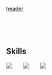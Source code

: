 [header](https://capsule-render.vercel.app/api?type=waving&color=b7d5ac&text=%20Hyeonhee's%20Github%20%20&height=200&fontSize=70&fontColor=ffffff)

<br>
<br>  
<br>

## Skills

<div style="display:flex;gap:30px;flex-wrap:wrap;">
  <img src="https://img.shields.io/badge/Java-007396?style=for-the-badge&logo=Java&logoColor=white">
  <img src="https://img.shields.io/badge/Spring-6DB33F?style=for-the-badge&logo=Spring&logoColor=white">
  <img src="https://img.shields.io/badge/MySQL-4479A1?style=for-the-badge&logo=mysql&logoColor=white">
</div>
<br />
<br />
<br />
